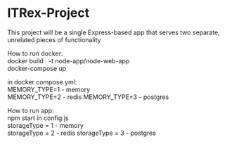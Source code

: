 # ITRex-Project
This project will be a single Express-based app that serves two separate, unrelated pieces of functionality  

How to run docker:  
docker build . -t node-app/node-web-app  
docker-compose up

in docker compose.yml:  
MEMORY_TYPE=1 - memory  
MEMORY_TYPE=2 - redis
MEMORY_TYPE=3 - postgres 

How to run app:  
npm start
in config.js  
storageType = 1 - memory  
storageType = 2 - redis 
storageType = 3 - postgres  